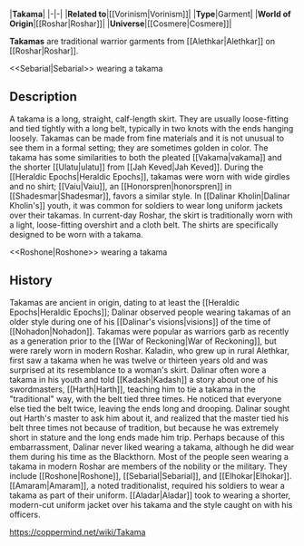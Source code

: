 |**Takama**|
|-|-|
|**Related to**|[[Vorinism\|Vorinism]]|
|**Type**|Garment|
|**World of Origin**|[[Roshar\|Roshar]]|
|**Universe**|[[Cosmere\|Cosmere]]|

**Takamas** are traditional warrior garments from [[Alethkar\|Alethkar]] on [[Roshar\|Roshar]].

  <<Sebarial\|Sebarial>> wearing a takama
## Description
A takama is a long, straight, calf-length skirt. They are usually loose-fitting and tied tightly with a long belt, typically in two knots with the ends hanging loosely. Takamas can be made from fine materials and it is not unusual to see them in a formal setting; they are sometimes golden in color. The takama has some similarities to both the pleated [[Vakama\|vakama]] and the shorter [[Ulatu\|ulatu]] from [[Jah Keved\|Jah Keved]].
During the [[Heraldic Epochs\|Heraldic Epochs]], takamas were worn with wide girdles and no shirt; [[Vaiu\|Vaiu]], an [[Honorspren\|honorspren]] in [[Shadesmar\|Shadesmar]], favors a similar style. In [[Dalinar Kholin\|Dalinar Kholin's]] youth, it was common for soldiers to wear long uniform jackets over their takamas. In current-day Roshar, the skirt is traditionally worn with a light, loose-fitting overshirt and a cloth belt. The shirts are specifically designed to be worn with a takama.

  <<Roshone\|Roshone>> wearing a takama
## History
Takamas are ancient in origin, dating to at least the [[Heraldic Epochs\|Heraldic Epochs]]; Dalinar observed people wearing takamas of an older style during one of his [[Dalinar's visions\|visions]] of the time of [[Nohadon\|Nohadon]].
Takamas were popular as warriors garb as recently as a generation prior to the [[War of Reckoning\|War of Reckoning]], but were rarely worn in modern Roshar. Kaladin, who grew up in rural Alethkar, first saw a takama when he was twelve or thirteen years old and was surprised at its resemblance to a woman's skirt.
Dalinar often wore a takama in his youth and told [[Kadash\|Kadash]] a story about one of his swordmasters, [[Harth\|Harth]], teaching him to tie a takama in the "traditional" way, with the belt tied three times. He noticed that everyone else tied the belt twice, leaving the ends long and drooping. Dalinar sought out Harth's master to ask him about it, and realized that the master tied his belt three times not because of tradition, but because he was extremely short in stature and the long ends made him trip. Perhaps because of this embarrassment, Dalinar never liked wearing a takama, although he did wear them during his time as the Blackthorn.
Most of the people seen wearing a takama in modern Roshar are members of the nobility or the military. They include [[Roshone\|Roshone]], [[Sebarial\|Sebarial]], and [[Elhokar\|Elhokar]]. [[Amaram\|Amaram]], a noted traditionalist, required his soldiers to wear a takama as part of their uniform. [[Aladar\|Aladar]] took to wearing a shorter, modern-cut uniform jacket over his takama and the style caught on with his officers.



https://coppermind.net/wiki/Takama